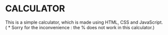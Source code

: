 # CALCULATOR
This is a simple calculator, which is made using HTML, CSS and JavaScript. ( * Sorry for the inconvenience : the % does not work in this calculator.)
